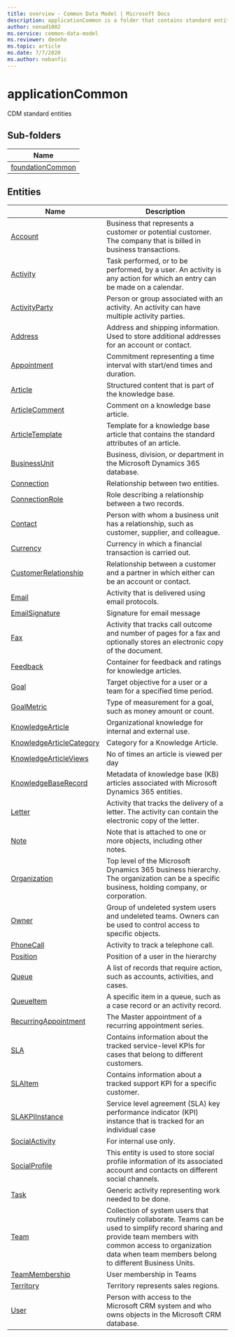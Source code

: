 ```yaml
---
title: overview - Common Data Model | Microsoft Docs
description: applicationCommon is a folder that contains standard entities related to the Common Data Model.
author: nenad1002
ms.service: common-data-model
ms.reviewer: deonhe
ms.topic: article
ms.date: 7/7/2020
ms.author: nebanfic
---
```


# applicationCommon

CDM standard entities  

## Sub-folders

|Name|
|---|
|[foundationCommon](foundationCommon/overview.md)|




## Entities

|Name|Description|
|---|---|
|[Account](Account.md)|Business that represents a customer or potential customer. The company that is billed in business transactions.|
|[Activity](Activity.md)|Task performed, or to be performed, by a user. An activity is any action for which an entry can be made on a calendar.|
|[ActivityParty](ActivityParty.md)|Person or group associated with an activity. An activity can have multiple activity parties.|
|[Address](Address.md)|Address and shipping information. Used to store additional addresses for an account or contact.|
|[Appointment](Appointment.md)|Commitment representing a time interval with start/end times and duration.|
|[Article](Article.md)|Structured content that is part of the knowledge base.|
|[ArticleComment](ArticleComment.md)|Comment on a knowledge base article.|
|[ArticleTemplate](ArticleTemplate.md)|Template for a knowledge base article that contains the standard attributes of an article.|
|[BusinessUnit](BusinessUnit.md)|Business, division, or department in the Microsoft Dynamics 365 database.|
|[Connection](Connection.md)|Relationship between two entities.|
|[ConnectionRole](ConnectionRole.md)|Role describing a relationship between a two records.|
|[Contact](Contact.md)|Person with whom a business unit has a relationship, such as customer, supplier, and colleague.|
|[Currency](Currency.md)|Currency in which a financial transaction is carried out.|
|[CustomerRelationship](CustomerRelationship.md)|Relationship between a customer and a partner in which either can be an account or contact.|
|[Email](Email.md)|Activity that is delivered using email protocols.|
|[EmailSignature](EmailSignature.md)|Signature for email message|
|[Fax](Fax.md)|Activity that tracks call outcome and number of pages for a fax and optionally stores an electronic copy of the document.|
|[Feedback](Feedback.md)|Container for feedback and ratings for knowledge articles.|
|[Goal](Goal.md)|Target objective for a user or a team for a specified time period.|
|[GoalMetric](GoalMetric.md)|Type of measurement for a goal, such as money amount or count.|
|[KnowledgeArticle](KnowledgeArticle.md)|Organizational knowledge for internal and external use.|
|[KnowledgeArticleCategory](KnowledgeArticleCategory.md)|Category for a Knowledge Article.|
|[KnowledgeArticleViews](KnowledgeArticleViews.md)|No of times an article is viewed per day|
|[KnowledgeBaseRecord](KnowledgeBaseRecord.md)|Metadata of knowledge base (KB) articles associated with Microsoft Dynamics 365 entities.|
|[Letter](Letter.md)|Activity that tracks the delivery of a letter. The activity can contain the electronic copy of the letter.|
|[Note](Note.md)|Note that is attached to one or more objects, including other notes.|
|[Organization](Organization.md)|Top level of the Microsoft Dynamics 365 business hierarchy. The organization can be a specific business, holding company, or corporation.|
|[Owner](Owner.md)|Group of undeleted system users and undeleted teams. Owners can be used to control access to specific objects.|
|[PhoneCall](PhoneCall.md)|Activity to track a telephone call.|
|[Position](Position.md)|Position of a user in the hierarchy|
|[Queue](Queue.md)|A list of records that require action, such as accounts, activities, and cases.|
|[QueueItem](QueueItem.md)|A specific item in a queue, such as a case record or an activity record.|
|[RecurringAppointment](RecurringAppointment.md)|The Master appointment of a recurring appointment series.|
|[SLA](SLA.md)|Contains information about the tracked service-level KPIs for cases that belong to different customers.|
|[SLAItem](SLAItem.md)|Contains information about a tracked support KPI for a specific customer.|
|[SLAKPIInstance](SLAKPIInstance.md)|Service level agreement (SLA) key performance indicator (KPI) instance that is tracked for an individual case|
|[SocialActivity](SocialActivity.md)|For internal use only.|
|[SocialProfile](SocialProfile.md)|This entity is used to store social profile information of its associated account and contacts on different social channels.|
|[Task](Task.md)|Generic activity representing work needed to be done.|
|[Team](Team.md)|Collection of system users that routinely collaborate. Teams can be used to simplify record sharing and provide team members with common access to organization data when team members belong to different Business Units.|
|[TeamMembership](TeamMembership.md)|User membership in Teams|
|[Territory](Territory.md)|Territory represents sales regions.|
|[User](User.md)|Person with access to the Microsoft CRM system and who owns objects in the Microsoft CRM database.|
